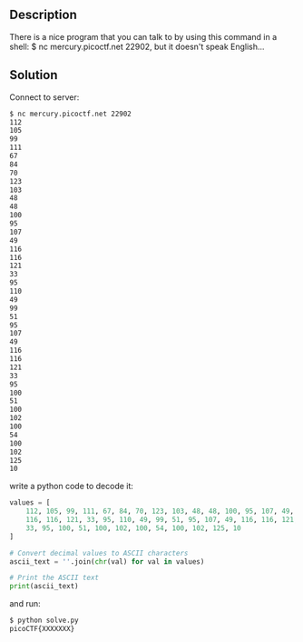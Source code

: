 ## Description
There is a nice program that you can talk to by using this command in a shell: $ nc mercury.picoctf.net 22902, but it doesn't speak English...

## Solution

Connect to server:

```bash
$ nc mercury.picoctf.net 22902
112 
105 
99 
111 
67 
84 
70 
123 
103 
48 
48 
100 
95 
107 
49 
116 
116 
121 
33 
95 
110 
49 
99 
51 
95 
107 
49 
116 
116 
121 
33 
95 
100 
51 
100 
102 
100 
54 
100 
102 
125 
10 
```


write a python code to decode it:

```python
values = [
    112, 105, 99, 111, 67, 84, 70, 123, 103, 48, 48, 100, 95, 107, 49, 
    116, 116, 121, 33, 95, 110, 49, 99, 51, 95, 107, 49, 116, 116, 121, 
    33, 95, 100, 51, 100, 102, 100, 54, 100, 102, 125, 10
]

# Convert decimal values to ASCII characters
ascii_text = ''.join(chr(val) for val in values)

# Print the ASCII text
print(ascii_text)
```

and run:
```bash
$ python solve.py 
picoCTF{XXXXXXX}
```